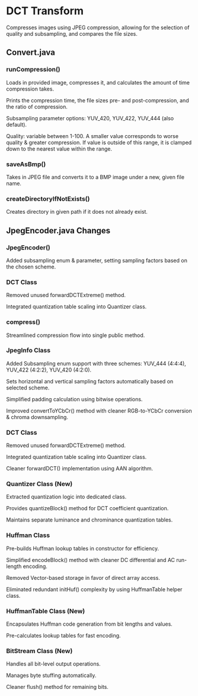 # DCT Transform

Compresses images using JPEG compression, allowing for the selection of quality and subsampling, and compares the file sizes. 

## Convert.java 

### runCompression()

Loads in provided image, compresses it, and calculates the amount of time compression takes.

Prints the compression time, the file sizes pre- and post-compression, and the ratio of compression.

Subsampling parameter options: YUV_420, YUV_422, YUV_444 (also default).

Quality: variable between 1-100. A smaller value corresponds to worse quality & greater compression. 
If value is outside of this range, it is clamped down to the nearest value within the range.

### saveAsBmp()

Takes in JPEG file and converts it to a BMP image under a new, given file name.

### createDirectoryIfNotExists()

Creates directory in given path if it does not already exist.

## JpegEncoder.java Changes

### JpegEncoder()

Added subsampling enum & parameter, setting sampling factors based on the chosen scheme.

### DCT Class

Removed unused forwardDCTExtreme() method.

Integrated quantization table scaling into Quantizer class.

### compress()

Streamlined compression flow into single public method.

### JpegInfo Class

Added Subsampling enum support with three schemes: YUV_444 (4:4:4), YUV_422 (4:2:2), YUV_420 (4:2:0).

Sets horizontal and vertical sampling factors automatically based on selected scheme.

Simplified padding calculation using bitwise operations.

Improved convertToYCbCr() method with cleaner RGB-to-YCbCr conversion & chroma downsampling.

### DCT Class

Removed unused forwardDCTExtreme() method.

Integrated quantization table scaling into Quantizer class.

Cleaner forwardDCT() implementation using AAN algorithm.

### Quantizer Class (New)

Extracted quantization logic into dedicated class.

Provides quantizeBlock() method for DCT coefficient quantization.

Maintains separate luminance and chrominance quantization tables.

### Huffman Class

Pre-builds Huffman lookup tables in constructor for efficiency.

Simplified encodeBlock() method with cleaner DC differential and AC run-length encoding.

Removed Vector-based storage in favor of direct array access.

Eliminated redundant initHuf() complexity by using HuffmanTable helper class.

### HuffmanTable Class (New)

Encapsulates Huffman code generation from bit lengths and values.

Pre-calculates lookup tables for fast encoding.

### BitStream Class (New)

Handles all bit-level output operations.

Manages byte stuffing automatically.

Cleaner flush() method for remaining bits.
